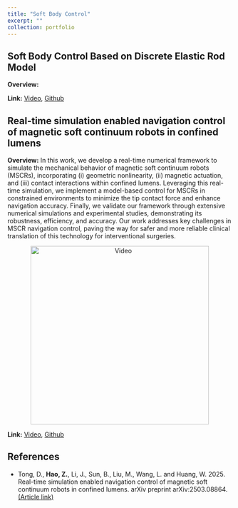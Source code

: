 ```yaml
---
title: "Soft Body Control"
excerpt: ""
collection: portfolio
---
```


## Soft Body Control Based on Discrete Elastic Rod Model
**Overview:**

**Link:** [Video](), [Github]()

## Real-time simulation enabled navigation control of magnetic soft continuum robots in confined lumens
**Overview:** In this work, we develop a real-time numerical framework to simulate the mechanical behavior of magnetic soft continuum robots (MSCRs), incorporating (i) geometric nonlinearity, (ii) magnetic actuation, and (iii) contact interactions within confined lumens. Leveraging this real-time simulation, we implement a model-based control for MSCRs in constrained environments to minimize the tip contact force and enhance navigation accuracy. Finally, we validate our framework through extensive numerical simulations and experimental studies, demonstrating its robustness, efficiency, and accuracy. Our work addresses key challenges in MSCR navigation control, paving the way for safer and more reliable clinical translation of this technology for interventional surgeries.

<p align="center">
  <img src="https://zhuonanhao.github.io/Home/assets/portfolio/soft_body_control/vid_jmps_2025.gif" alt="Video" style="width:400px;"/>
  <br>
</p>

**Link:** [Video](https://zhuonanhao.github.io/Home/assets/portfolio/soft_body_control/vid_jmps_2025.mp4), [Github](https://github.com/DezhongT/Magenetic_Wire_Guidance)

## References
* Tong, D., **Hao, Z.**, Li, J., Sun, B., Liu, M., Wang, L. and Huang, W. 2025. Real-time simulation enabled navigation control of magnetic soft continuum robots in confined lumens. arXiv preprint arXiv:2503.08864. [(Article link)](https://arxiv.org/abs/2503.08864)